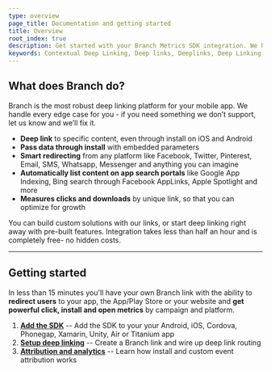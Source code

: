 ```yaml
---
type: overview
page_title: Documentation and getting started
title: Overview
root_index: true
description: Get started with your Branch Metrics SDK integration. We help you to set up your customized deep link integration in less than 15 minutes
keywords: Contextual Deep Linking, Deep links, Deeplinks, Deep Linking, Deeplinking, Deferred Deep Linking, Deferred Deeplinking, Google App Indexing, Google App Invites, Apple Universal Links, Apple Spotlight Search, Facebook App Links, AppLinks, Deepviews, Deep views, Personalized Onboarding, App Invites, SMS to download, Text the app, Universal banner, smart app banner for Android, documentation, manual, guide, how to, references, resources, integration
---
```


## What does Branch do?

Branch is the most robust deep linking platform for your mobile app. We handle every edge case for you - if you need something we don’t support, let us know and we’ll fix it.

- **Deep link** to specific content, even through install on iOS and Android
- **Pass data through install** with embedded parameters
- **Smart redirecting** from any platform like Facebook, Twitter, Pinterest, Email, SMS, Whatsapp, Messenger and anything you can imagine
- **Automatically list content on app search portals** like Google App Indexing, Bing search through Facebook AppLinks, Apple Spotlight and more
- **Measures clicks and downloads** by unique link, so that you can optimize for growth

You can build custom solutions with our links, or start deep linking right away with pre-built features. Integration takes less than half an hour and is completely free- no hidden costs.

-----

## Getting started

In less than 15 minutes you'll have your own Branch link with the ability to **redirect users** to your app, the App/Play Store or your website and **get powerful click, install and open metrics** by campaign and platform.

1. [**Add the SDK**](/recipes/add_the_sdk/) -- Add the SDK to your your Android, iOS, Cordova, Phonegap, Xamarin, Unity, Air or Titanium app
2. [**Setup deep linking**](/recipes/setup_deep_linking/) -- Create a Branch link and wire up deep link routing
3. [**Attribution and analytics**](/recipes/measuring_installs/) -- Learn how install and custom event attribution works

